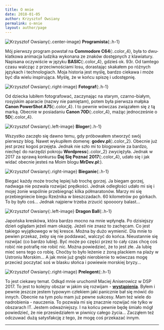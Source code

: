 ```yaml
---
title: O mnie
date: 2018-01-05
author: Krzysztof Owsiany
permalink: o-mnie
layout: author/page
---
```

![Krzysztof Owsiany][mrdev_black]{:.center-image}
**Programista**{:.h-1}

Mój pierwszy program powstał na **Commodore C64**{:.color_4}, była to dwu-klatkowa animacja ludzika wykonana ze znaków dostępnych z klawiatury. Napisana oczywiście w języku **BASIC**{:.color_4}, gdzieś  ok. 93r. Od tamtego czasu walcząc z przeciwnościami losu, dorastając skakałem po różnych językach i technologiach. Moja historia jest myślę, bardzo ciekawa i może być dla wielu inspirująca. Myślę, że w końcu spiszę i udostępnię.


![Krzysztof Owsiany][mrdev_1]{:.right-image}
**Fotograf**{:.h-1}

Od dziecka lubiłem fotografować, zaczynając na starym, czarno-białym, rosyjskim aparacie (nazwy nie pamiętam), potem była pierwsza małpka **Canon PowerShot A75**{:.color_4}. I to pewnie wówczas związałem się z tą marką. Obecnie w posiadaniu **Canon 70D**{:.color_4}, mażąc jednocześnie o **5D**{:.color_4}.


![Krzysztof Owsiany][mrdev_2]{:.left-image}
**Bloger**{:.h-1}

Wszystko zaczęło się dawno temu, gdy próbowałem stworzyć swój pierwszy blog. Nawet wykupiłem domenę: **godev.pl**{:.color_2}. Obecnie już jest przez kogoś przejęta. Jednak nie szło mi to blogowanie za bardzo, niechęć do narzędzi pokroju **Wordpress**{:.color_2} zwyciężyła. Jednak w 2017 za sprawą konkursu **Daj Się Poznać 2017**{:.color_4}, udało się i jak widać obecnie jesteś na Moim blogu **MrDev.pl**:).


![Krzysztof Owsiany][mrdev_3]{:.right-image}
**Bieganie**{:.h-1}

Biegać każdy może trochę lepiej lub trochę gorzej. Ja biegam gorzej, nadwaga nie pozwala rozwijać prędkości. Jednak odległości udało mi się i mojej żonie wspólnie przebiegnąć kilka półmaratonów. Marzy mi się przebiegniecie biegu Rzeźnika w bieszczadach. 60 kilometrów po górkach. To by było coś... Jednak najpierw trzeba zrzucić spoooory balast...


![Krzysztof Owsiany][mrdev_4]{:.left-image}
**Dragon Ball**{:.h-1}

Japońska kreskówa, która bardzo mocno na mnie wpłynęła. Po dzisiejszy dzień oglądam jeżeli mam okazję. Jeżeli nie znasz to zachęcam. Co jest takiego wyjątkowego w tej kresce. Można by dużo wymienić. Dla mnie to pewien przekaz, żeby się nie poddawać, walczyć do końca. Nieustannie się rozwijać (co bardzo lubię). Być może po części przez to cały czas chcę coś robić nie potrafię nie robić nic. Można powiedzieć, że to jest złe. Ja lubię mieć sens tego co robię. Choćby to było leżenie z żoną plackiem na plaży w Ustroniu Morskim... A jak mnie już gnębi nierobienie to wówczas mogę przecież poczytać soś w blasku słońca i powiewie morskiej bryzy...


![Krzysztof Owsiany][mrdev_5]{:.right-image}
**Prelegent**{:.h-1}

To jest ciekawy temat. Odkąd mnie uruchomił Maciej Aniserowicz w DSP 2017. To jest to kolejny obszar w jakim się rozwijam - **[wystąpienia]**. Byłem i pewnie jeszcze jestem typowym człekiem jaki panicznie bał się mówić do innych. Obecnie na tym polu mam już pewne sukcesy. Mam też wiele do nadrobienia - nauczenia. To pozwala mi się znacznie rozwijać nie tylko w obszarach IT. Jestem odważniejszy. I na końcu pewnie będę śmiało mógł powiedzieć, że nie przesiedziałem w piwnicy całego życia... Zacząłem też odczuwać dużą satysfakcję z tego, że mogę coś przekazać innym.

-------

[mrdev_black]: {{site.url}}/assets/images/common/me/mrdev_black.jpg
[mrdev_1]: {{site.url}}/assets/images/common/me/mrdev_1.jpg
[mrdev_2]: {{site.url}}/assets/images/common/me/mrdev_2.jpg
[mrdev_3]: {{site.url}}/assets/images/common/me/mrdev_3.jpg
[mrdev_4]: {{site.url}}/assets/images/common/me/mrdev_4.jpg
[mrdev_5]: {{site.url}}/assets/images/common/me/mrdev_5.jpg

[wystąpienia]: {{site.url}}/prelekcje
